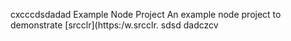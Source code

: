 cxcccdsdadad Example Node Project
An example node project to demonstrate [srcclr](https:/w.srcclr.
sdsd
dadczcv
